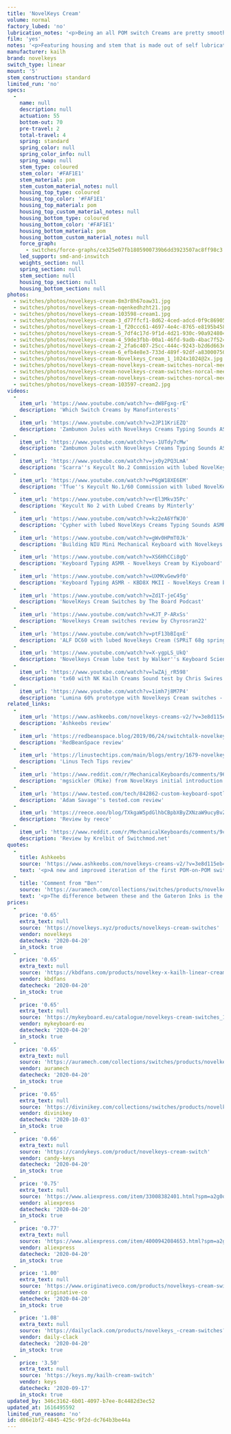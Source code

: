 ```yaml
---
title: 'NovelKeys Cream'
volume: normal
factory_lubed: 'no'
lubrication_notes: '<p>Being an all POM switch Creams are pretty smooth anyway but there is some noticeable friction. A small amount of Krytox 205 Grade 0 works well on these.</p>'
film: 'yes'
notes: '<p>Featuring housing and stem that is made out of self lubricating POM, this linear is a smooth and unique experience. The switch is also a first for Kailh, as it features MX style latching for the housing. </p><p>These are now in version 2 after listening to consumer feedback to fix some of the issues from the first round.</p><p>After being used in the <a href="https://www.youtube.com/watch?v=u3Fy4PkpTVs" target="_blank">Taeha Types Tfue Keyboard build</a> they subsequently sold out everywhere and were nicknamed the &#8220;Tfue switch&#8221;.</p><p>Often compared to Gateron Inks and Zeal Tealios due to smoothness.</p>'
manufacturer: kailh
brand: novelkeys
switch_type: linear
mount: '5'
stem_construction: standard
limited_run: 'no'
specs:
  -
    name: null
    description: null
    actuation: 55
    bottom-out: 70
    pre-travel: 2
    total-travel: 4
    spring: standard
    spring_color: null
    spring_color_info: null
    spring_swap: null
    stem_type: coloured
    stem_color: '#FAF1E1'
    stem_material: pom
    stem_custom_material_notes: null
    housing_top_type: coloured
    housing_top_color: '#FAF1E1'
    housing_top_material: pom
    housing_top_custom_material_notes: null
    housing_bottom_type: coloured
    housing_bottom_color: '#FAF1E1'
    housing_bottom_material: pom
    housing_bottom_custom_material_notes: null
    force_graph:
      - switches/force-graphs/ce325e07fb1805900739b6dd3923507ac8ff98c3.png
    led_support: smd-and-inswitch
    weights_section: null
    spring_section: null
    stem_section: null
    housing_top_section: null
    housing_bottom_section: null
photos:
  - switches/photos/novelkeys-cream-8m3r8h67oaw31.jpg
  - switches/photos/novelkeys-cream-nqenkedhzht21.jpg
  - switches/photos/novelkeys-cream-103598-cream1.jpg
  - switches/photos/novelkeys-cream-3_d77ffcf1-8d62-4ced-adcd-0f9c86905529_1800x1800.jpg
  - switches/photos/novelkeys-cream-1_f20ccc61-4697-4e4c-8765-e8195b458097_1800x1800.jpg
  - switches/photos/novelkeys-cream-5_7df4c17d-9f1d-4d21-930c-90a924804176_1800x1800.jpg
  - switches/photos/novelkeys-cream-4_59de3fbb-00a1-46fd-9adb-4bac7f524dcc_1800x1800.jpg
  - switches/photos/novelkeys-cream-2_2fa6c407-25cc-444c-9243-b2d6d663e4cc_1800x1800.jpg
  - switches/photos/novelkeys-cream-6_efb4e8e3-733d-489f-92df-a83000750253_1800x1800.jpg
  - switches/photos/novelkeys-cream-Novelkeys_Cream_1_1024x1024@2x.jpg
  - switches/photos/novelkeys-cream-novelkeys-cream-switches-norcal-meetup-1_result.jpg
  - switches/photos/novelkeys-cream-novelkeys-cream-switches-norcal-meetup-2_result.jpg
  - switches/photos/novelkeys-cream-novelkeys-cream-switches-norcal-meetup-3_result.jpg
  - switches/photos/novelkeys-cream-103597-cream2.jpg
videos:
  -
    item_url: 'https://www.youtube.com/watch?v=-dW8Fgxg-rE'
    description: 'Which Switch Creams by Manofinterests'
  -
    item_url: 'https://www.youtube.com/watch?v=2JP11KriEZQ'
    description: 'Zambumon Jules with Novelkeys Creams Typing Sounds ASMR'
  -
    item_url: 'https://www.youtube.com/watch?v=s-1UTdy7cMw'
    description: 'Zambumon Jules with Novelkeys Creams Typing Sounds ASMR'
  -
    item_url: 'https://www.youtube.com/watch?v=jx0y2PQ3LmA'
    description: 'Scarra''s Keycult No.2 Commission with lubed NovelKeys Creams Typing Sounds ASMR by Taeha Types'
  -
    item_url: 'https://www.youtube.com/watch?v=P6gW18XE6EM'
    description: 'Tfue''s Keycult No.1/60 Commission with lubed NovelKeys Creams Typing Sounds ASMR by Taeha Types'
  -
    item_url: 'https://www.youtube.com/watch?v=rEl3Mkv35Pc'
    description: 'Keycult No 2 with Lubed Creams by Minterly'
  -
    item_url: 'https://www.youtube.com/watch?v=kz2eA6YfWJ0'
    description: 'Cypher with lubed NovelKeys Creams Typing Sounds ASMR by Taeha Types'
  -
    item_url: 'https://www.youtube.com/watch?v=gWv0HPmT0Jk'
    description: 'Building NIU Mini Mechanical Keyboard with Novelkeys Cream Switches by :3ildcat'
  -
    item_url: 'https://www.youtube.com/watch?v=XS6HhCCi8gQ'
    description: 'Keyboard Typing ASMR - Novelkeys Cream by Kiyoboard'
  -
    item_url: 'https://www.youtube.com/watch?v=UXMKvGew9f0'
    description: 'Keyboard Typing ASMR - KBD8X MKII - NovelKeys Cream by Kiyoboard'
  -
    item_url: 'https://www.youtube.com/watch?v=Zd1T-jeC45g'
    description: 'NovelKeys Cream Switches by The Board Podcast'
  -
    item_url: 'https://www.youtube.com/watch?v=KJT_P-ARxSs'
    description: 'Novelkeys Cream switches review by Chyrosran22'
  -
    item_url: 'https://www.youtube.com/watch?v=ptF13bBIqxE'
    description: 'ALF DC60 with lubed Novelkeys Cream (SPRiT 68g springs) by Koen Romers'
  -
    item_url: 'https://www.youtube.com/watch?v=X-ygpLS_UkQ'
    description: 'Novelkeys Cream lube test by Walker''s Keyboard Science'
  -
    item_url: 'https://www.youtube.com/watch?v=lwZAj_rR598'
    description: 'tx60 with NK Kailh Creams Sound test by Chris Swires'
  -
    item_url: 'https://www.youtube.com/watch?v=1imh7j8M7P4'
    description: 'Lumina 60% prototype with Novelkeys Cream switches - Typing test by Top Clack'
related_links:
  -
    item_url: 'https://www.ashkeebs.com/novelkeys-creams-v2/?v=3e8d115eb4b3'
    description: 'Ashkeebs review'
  -
    item_url: 'https://redbeanspace.blog/2019/06/24/switchtalk-novelkeys-cream-a-disappointment/'
    description: 'RedBeanSpace review'
  -
    item_url: 'https://linustechtips.com/main/blogs/entry/1679-novelkeys-creams-contender-for-best-stock-switch/'
    description: 'Linus Tech Tips review'
  -
    item_url: 'https://www.reddit.com/r/MechanicalKeyboards/comments/96ilic/introducing_the_novelkeys_cream_switch/'
    description: 'mgsickler (Mike) from NovelKeys initial introduction of cream switches on Reddit'
  -
    item_url: 'https://www.tested.com/tech/842862-custom-keyboard-spotlight-novelkeys-cream-switches/'
    description: 'Adam Savage''s tested.com review'
  -
    item_url: 'https://reece.ooo/blog/TXkgaW5pdGlhbCBpbXByZXNzaW9ucyBvZiB0aGUgTm92ZWxrZXlzIGNyZWFtIHN3aXRjaC4='
    description: 'Review by reece'
  -
    item_url: 'https://www.reddit.com/r/MechanicalKeyboards/comments/9cpmfm/novelkeys_cream_switches_review/'
    description: 'Review by Krelbit of Switchmod.net'
quotes:
  -
    title: Ashkeebs
    source: 'https://www.ashkeebs.com/novelkeys-creams-v2/?v=3e8d115eb4b3'
    text: '<p>A new and improved iteration of the first POM-on-POM switch that brings with it a fun feeling and sound.</p>'
  -
    title: 'Comment from "Ben"'
    source: 'https://auramech.com/collections/switches/products/novelkey-cream-switches?_pos=1&_sid=6bf996ddf&_ss=r'
    text: '<p>The difference between these and the Gateron Inks is the sound. The inks are very quiet, and have less of a bottom-out sound. The Creams have more of a muted clack when the key hits the base. Its subtle, but the creams are definitely slightly louder.</p><p>If you want super quiet go for Gateron Inks, but if you like the buttery clack of a perfectly lubricated switch then the creams are perfect.</p>'
prices:
  -
    price: '0.65'
    extra_text: null
    source: 'https://novelkeys.xyz/products/novelkeys-cream-switches'
    vendor: novelkeys
    datecheck: '2020-04-20'
    in_stock: true
  -
    price: '0.65'
    extra_text: null
    source: 'https://kbdfans.com/products/novelkey-x-kailh-linear-cream-switch'
    vendor: kbdfans
    datecheck: '2020-04-20'
    in_stock: true
  -
    price: '0.65'
    extra_text: null
    source: 'https://mykeyboard.eu/catalogue/novelkeys-cream-switches_1172/'
    vendor: mykeyboard-eu
    datecheck: '2020-04-20'
    in_stock: true
  -
    price: '0.65'
    extra_text: null
    source: 'https://auramech.com/collections/switches/products/novelkey-cream-switches?_pos=1&_sid=6bf996ddf&_ss=r'
    vendor: auramech
    datecheck: '2020-04-20'
    in_stock: true
  -
    price: '0.65'
    extra_text: null
    source: 'https://divinikey.com/collections/switches/products/novelkeys-x-kailh-cream-switches'
    vendor: divinikey
    datecheck: '2020-10-03'
    in_stock: true
  -
    price: '0.66'
    extra_text: null
    source: 'https://candykeys.com/product/novelkeys-cream-switch'
    vendor: candy-keys
    datecheck: '2020-04-20'
    in_stock: true
  -
    price: '0.75'
    extra_text: null
    source: 'https://www.aliexpress.com/item/33008382401.html?spm=a2g0o.productlist.0.0.46c25b67lNX2qE&algo_pvid=158f99f2-c9ea-4b47-b940-50c68b52b458&algo_expid=158f99f2-c9ea-4b47-b940-50c68b52b458-0&btsid=0ab6f82415873727284586416e167e&ws_ab_test=searchweb0_0,searchweb201602_,searchweb201603_'
    vendor: aliexpress
    datecheck: '2020-04-20'
    in_stock: true
  -
    price: '0.77'
    extra_text: null
    source: 'https://www.aliexpress.com/item/4000942084653.html?spm=a2g0o.productlist.0.0.46c25b67lNX2qE&algo_pvid=158f99f2-c9ea-4b47-b940-50c68b52b458&algo_expid=158f99f2-c9ea-4b47-b940-50c68b52b458-1&btsid=0ab6f82415873727284586416e167e&ws_ab_test=searchweb0_0,searchweb201602_,searchweb201603_'
    vendor: aliexpress
    datecheck: '2020-04-20'
    in_stock: true
  -
    price: '1.00'
    extra_text: null
    source: 'https://www.originativeco.com/products/novelkeys-cream-switches?_pos=3&_sid=a6ca0ba76&_ss=r'
    vendor: originative-co
    datecheck: '2020-04-20'
    in_stock: true
  -
    price: '1.08'
    extra_text: null
    source: 'https://dailyclack.com/products/novelkeys_-cream-switches?_pos=6&_sid=abfc54940&_ss=r'
    vendor: daily-clack
    datecheck: '2020-04-20'
    in_stock: true
  -
    price: '3.50'
    extra_text: null
    source: 'https://keys.my/kailh-cream-switch'
    vendor: keys
    datecheck: '2020-09-17'
    in_stock: true
updated_by: 346c3162-6b01-4097-b7ee-8c4482d3ec52
updated_at: 1616495592
limited_run_reason: 'no'
id: d86e1bf2-4845-425c-9f2d-dc764b3be44a
---
```

